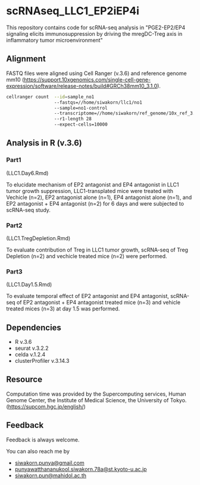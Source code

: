 # scRNAseq_LLC1_EP2iEP4i
This repository contains code for scRNA-seq analysis in "PGE2-EP2/EP4 signaling elicits immunosuppression by driving the mregDC-Treg axis in inflammatory tumor microenvironment"

## Alignment

FASTQ files were aligned using Cell Ranger (v.3.6) and reference genome mm10 (https://support.10xgenomics.com/single-cell-gene-expression/software/release-notes/build#GRCh38mm10_3.1.0).
```bash
cellranger count  --id=sample_no1 
                  --fastqs=//home/siwakorn/llc1/no1 
                  --sample=no1-control 
                  --transcriptome=//home/siwakorn/ref_genome/10x_ref_3.1.0_July_2018/GRCh38_and_mm10 
                  --r1-length 28 
                  --expect-cells=10000
```

## Analysis in R (v.3.6)
### Part1
(LLC1.Day6.Rmd)

  To elucidate mechanism of EP2 antagonist and EP4 antagonist in LLC1 tumor growth suppression, LLC1-transplated mice were treated with Vechicle (n=2), EP2 antagonist alone (n=1), EP4 antagonist alone (n=1), and EP2 antagonist + EP4 antagonist (n=2) for 6 days and were subjected to scRNA-seq study.
  
### Part2
(LLC1.TregDepletion.Rmd)

   To evaluate contribution of Treg in LLC1 tumor growth, scRNA-seq of Treg Depletion (n=2) and vechicle treated mice (n=2) were performed.

### Part3
(LLC1.Day1.5.Rmd)

   To evaluate temporal effect of  EP2 antagonist and EP4 antagonist, scRNA-seq of EP2 antagonist + EP4 antagonist treated mice (n=3) and vehicle treated mices (n=3) at day 1.5 was performed.
   
## Dependencies
- R v.3.6
- seurat v.3.2.2
- celda v.1.2.4
- clusterProfiler v.3.14.3

## Resource 
Computation time was provided by the Supercomputing services, Human Genome Center, the Institute of Medical Science, the University of Tokyo.
(https://supcom.hgc.jp/english/)

## Feedback
Feedback is always welcome.

You can also reach me by 
- siwakorn.punya@gmail.com
- punyawatthananukool.siwakorn.78a@st.kyoto-u.ac.jp
- siwakorn.pun@mahidol.ac.th
